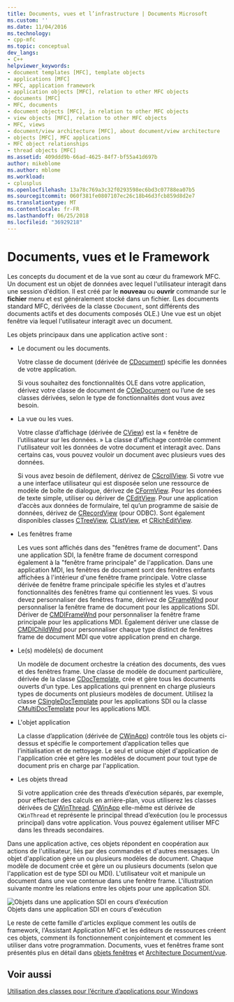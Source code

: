 ```yaml
---
title: Documents, vues et l’infrastructure | Documents Microsoft
ms.custom: ''
ms.date: 11/04/2016
ms.technology:
- cpp-mfc
ms.topic: conceptual
dev_langs:
- C++
helpviewer_keywords:
- document templates [MFC], template objects
- applications [MFC]
- MFC, application framework
- application objects [MFC], relation to other MFC objects
- documents [MFC]
- MFC, documents
- document objects [MFC], in relation to other MFC objects
- view objects [MFC], relation to other MFC objects
- MFC, views
- document/view architecture [MFC], about document/view architecture
- objects [MFC], MFC applications
- MFC object relationships
- thread objects [MFC]
ms.assetid: 409ddd9b-66ad-4625-84f7-bf55a41d697b
author: mikeblome
ms.author: mblome
ms.workload:
- cplusplus
ms.openlocfilehash: 13a78c769a3c32f0293598ec6bd3c07788ea07b5
ms.sourcegitcommit: 060f381fe0807107ec26c18b46d3fcb859d8d2e7
ms.translationtype: MT
ms.contentlocale: fr-FR
ms.lasthandoff: 06/25/2018
ms.locfileid: "36929218"
---
```

# <a name="documents-views-and-the-framework"></a>Documents, vues et le Framework
Les concepts du document et de la vue sont au cœur du framework MFC. Un document est un objet de données avec lequel l'utilisateur interagit dans une session d'édition. Il est créé par le **nouveau** ou **ouvrir** commande sur le **fichier** menu et est généralement stocké dans un fichier. (Les documents standard MFC, dérivées de la classe `CDocument`, sont différents des documents actifs et des documents composés OLE.) Une vue est un objet fenêtre via lequel l'utilisateur interagit avec un document.  
  
 Les objets principaux dans une application active sont :  
  
-   Le document ou les documents.  
  
     Votre classe de document (dérivée de [CDocument](../mfc/reference/cdocument-class.md)) spécifie les données de votre application.  
  
     Si vous souhaitez des fonctionnalités OLE dans votre application, dérivez votre classe de document de [COleDocument](../mfc/reference/coledocument-class.md) ou l’une de ses classes dérivées, selon le type de fonctionnalités dont vous avez besoin.  
  
-   La vue ou les vues.  
  
     Votre classe d’affichage (dérivée de [CView](../mfc/reference/cview-class.md)) est la « fenêtre de l’utilisateur sur les données. » La classe d'affichage contrôle comment l'utilisateur voit les données de votre document et interagit avec. Dans certains cas, vous pouvez vouloir un document avec plusieurs vues des données.  
  
     Si vous avez besoin de défilement, dérivez de [CScrollView](../mfc/reference/cscrollview-class.md). Si votre vue a une interface utilisateur qui est disposée selon une ressource de modèle de boîte de dialogue, dérivez de [CFormView](../mfc/reference/cformview-class.md). Pour les données de texte simple, utiliser ou dériver de [CEditView](../mfc/reference/ceditview-class.md). Pour une application d’accès aux données de formulaire, tel qu’un programme de saisie de données, dérivez de [CRecordView](../mfc/reference/crecordview-class.md) (pour ODBC). Sont également disponibles classes [CTreeView](../mfc/reference/ctreeview-class.md), [CListView](../mfc/reference/clistview-class.md), et [CRichEditView](../mfc/reference/cricheditview-class.md).  
  
-   Les fenêtres frame  
  
     Les vues sont affichés dans des "fenêtres frame de document". Dans une application SDI, la fenêtre frame de document correspond également à la "fenêtre frame principale" de l'application. Dans une application MDI, les fenêtres de document sont des fenêtres enfants affichées à l'intérieur d'une fenêtre frame principale. Votre classe dérivée de fenêtre frame principale spécifie les styles et d'autres fonctionnalités des fenêtres frame qui contiennent les vues. Si vous devez personnaliser des fenêtres frame, dérivez de [CFrameWnd](../mfc/reference/cframewnd-class.md) pour personnaliser la fenêtre frame de document pour les applications SDI. Dériver de [CMDIFrameWnd](../mfc/reference/cmdiframewnd-class.md) pour personnaliser la fenêtre frame principale pour les applications MDI. Également dériver une classe de [CMDIChildWnd](../mfc/reference/cmdichildwnd-class.md) pour personnaliser chaque type distinct de fenêtres frame de document MDI que votre application prend en charge.  
  
-   Le(s) modèle(s) de document  
  
     Un modèle de document orchestre la création des documents, des vues et des fenêtres frame. Une classe de modèle de document particulière, dérivée de la classe [CDocTemplate](../mfc/reference/cdoctemplate-class.md), crée et gère tous les documents ouverts d’un type. Les applications qui prennent en charge plusieurs types de documents ont plusieurs modèles de document. Utilisez la classe [CSingleDocTemplate](../mfc/reference/csingledoctemplate-class.md) pour les applications SDI ou la classe [CMultiDocTemplate](../mfc/reference/cmultidoctemplate-class.md) pour les applications MDI.  
  
-   L'objet application  
  
     La classe d’application (dérivée de [CWinApp](../mfc/reference/cwinapp-class.md)) contrôle tous les objets ci-dessus et spécifie le comportement d’application telles que l’initialisation et de nettoyage. Le seul et unique objet d'application de l'application crée et gère les modèles de document pour tout type de document pris en charge par l'application.  
  
-   Les objets thread  
  
     Si votre application crée des threads d’exécution séparés, par exemple, pour effectuer des calculs en arrière-plan, vous utiliserez les classes dérivées de [CWinThread](../mfc/reference/cwinthread-class.md). [CWinApp](../mfc/reference/cwinapp-class.md) elle-même est dérivée de `CWinThread` et représente le principal thread d’exécution (ou le processus principal) dans votre application. Vous pouvez également utiliser MFC dans les threads secondaires.  
  
 Dans une application active, ces objets répondent en coopération aux actions de l'utilisateur, liés par des commandes et d'autres messages. Un objet d'application gère un ou plusieurs modèles de document. Chaque modèle de document crée et gère un ou plusieurs documents (selon que l'application est de type SDI ou MDI). L'utilisateur voit et manipule un document dans une vue contenue dans une fenêtre frame. L'illustration suivante montre les relations entre les objets pour une application SDI.  
  
 ![Objets dans une application SDI en cours d’exécution](../mfc/media/vc386v1.gif "vc386v1")  
Objets dans une application SDI en cours d'exécution  
  
 Le reste de cette famille d'articles explique comment les outils de framework, l'Assistant Application MFC et les éditeurs de ressources créent ces objets, comment ils fonctionnement conjointement et comment les utiliser dans votre programmation. Documents, vues et fenêtres frame sont présentés plus en détail dans [objets fenêtres](../mfc/window-objects.md) et [Architecture Document/vue](../mfc/document-view-architecture.md).  
  
## <a name="see-also"></a>Voir aussi  
 [Utilisation des classes pour l’écriture d’applications pour Windows](../mfc/using-the-classes-to-write-applications-for-windows.md)
